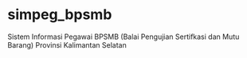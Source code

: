 # simpeg_bpsmb
Sistem Informasi Pegawai BPSMB (Balai Pengujian Sertifkasi dan Mutu Barang) Provinsi Kalimantan Selatan
